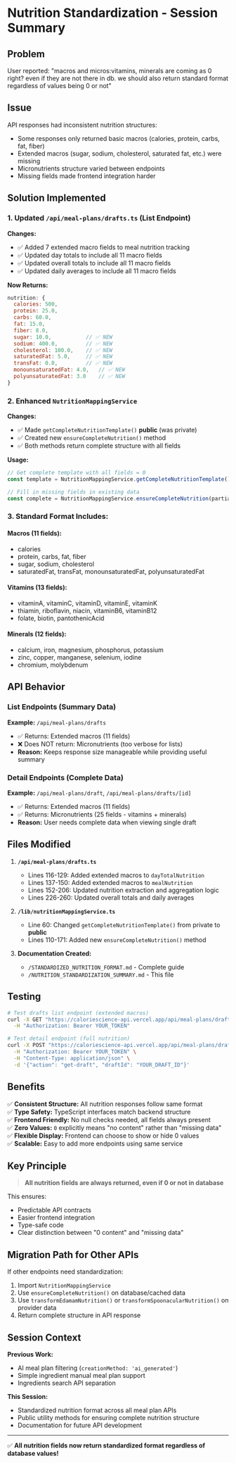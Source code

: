# Nutrition Standardization - Session Summary

## Problem
User reported: "macros and micros:vitamins, minerals are coming as 0 right? even if they are not there in db. we should also return standard format regardless of values being 0 or not"

## Issue
API responses had inconsistent nutrition structures:
- Some responses only returned basic macros (calories, protein, carbs, fat, fiber)
- Extended macros (sugar, sodium, cholesterol, saturated fat, etc.) were missing
- Micronutrients structure varied between endpoints
- Missing fields made frontend integration harder

## Solution Implemented

### 1. Updated `/api/meal-plans/drafts.ts` (List Endpoint)
**Changes:**
- ✅ Added 7 extended macro fields to meal nutrition tracking
- ✅ Updated day totals to include all 11 macro fields
- ✅ Updated overall totals to include all 11 macro fields
- ✅ Updated daily averages to include all 11 macro fields

**Now Returns:**
```javascript
nutrition: {
  calories: 500,
  protein: 25.0,
  carbs: 60.0,
  fat: 15.0,
  fiber: 8.0,
  sugar: 10.0,           // ✅ NEW
  sodium: 400.0,         // ✅ NEW
  cholesterol: 100.0,    // ✅ NEW
  saturatedFat: 5.0,     // ✅ NEW
  transFat: 0.0,         // ✅ NEW
  monounsaturatedFat: 4.0,   // ✅ NEW
  polyunsaturatedFat: 3.0    // ✅ NEW
}
```

### 2. Enhanced `NutritionMappingService`
**Changes:**
- ✅ Made `getCompleteNutritionTemplate()` **public** (was private)
- ✅ Created new `ensureCompleteNutrition()` method
- ✅ Both methods return complete structure with all fields

**Usage:**
```typescript
// Get complete template with all fields = 0
const template = NutritionMappingService.getCompleteNutritionTemplate();

// Fill in missing fields in existing data
const complete = NutritionMappingService.ensureCompleteNutrition(partialData);
```

### 3. Standard Format Includes:

#### Macros (11 fields):
- calories
- protein, carbs, fat, fiber
- sugar, sodium, cholesterol
- saturatedFat, transFat, monounsaturatedFat, polyunsaturatedFat

#### Vitamins (13 fields):
- vitaminA, vitaminC, vitaminD, vitaminE, vitaminK
- thiamin, riboflavin, niacin, vitaminB6, vitaminB12
- folate, biotin, pantothenicAcid

#### Minerals (12 fields):
- calcium, iron, magnesium, phosphorus, potassium
- zinc, copper, manganese, selenium, iodine
- chromium, molybdenum

## API Behavior

### List Endpoints (Summary Data)
**Example:** `/api/meal-plans/drafts`
- ✅ Returns: Extended macros (11 fields)
- ❌ Does NOT return: Micronutrients (too verbose for lists)
- **Reason:** Keeps response size manageable while providing useful summary

### Detail Endpoints (Complete Data)
**Example:** `/api/meal-plans/draft`, `/api/meal-plans/drafts/[id]`
- ✅ Returns: Extended macros (11 fields)
- ✅ Returns: Micronutrients (25 fields - vitamins + minerals)
- **Reason:** User needs complete data when viewing single draft

## Files Modified

1. **`/api/meal-plans/drafts.ts`**
   - Lines 116-129: Added extended macros to `dayTotalNutrition`
   - Lines 137-150: Added extended macros to `mealNutrition`
   - Lines 152-206: Updated nutrition extraction and aggregation logic
   - Lines 226-260: Updated overall totals and daily averages

2. **`/lib/nutritionMappingService.ts`**
   - Line 60: Changed `getCompleteNutritionTemplate()` from private to **public**
   - Lines 110-171: Added new `ensureCompleteNutrition()` method

3. **Documentation Created:**
   - `/STANDARDIZED_NUTRITION_FORMAT.md` - Complete guide
   - `/NUTRITION_STANDARDIZATION_SUMMARY.md` - This file

## Testing

```bash
# Test drafts list endpoint (extended macros)
curl -X GET "https://caloriescience-api.vercel.app/api/meal-plans/drafts" \
  -H "Authorization: Bearer YOUR_TOKEN"

# Test detail endpoint (full nutrition)
curl -X POST "https://caloriescience-api.vercel.app/api/meal-plans/draft" \
  -H "Authorization: Bearer YOUR_TOKEN" \
  -H "Content-Type: application/json" \
  -d '{"action": "get-draft", "draftId": "YOUR_DRAFT_ID"}'
```

## Benefits

✅ **Consistent Structure:** All nutrition responses follow same format  
✅ **Type Safety:** TypeScript interfaces match backend structure  
✅ **Frontend Friendly:** No null checks needed, all fields always present  
✅ **Zero Values:** `0` explicitly means "no content" rather than "missing data"  
✅ **Flexible Display:** Frontend can choose to show or hide 0 values  
✅ **Scalable:** Easy to add more endpoints using same service  

## Key Principle

> **All nutrition fields are always returned, even if 0 or not in database**

This ensures:
- Predictable API contracts
- Easier frontend integration
- Type-safe code
- Clear distinction between "0 content" and "missing data"

## Migration Path for Other APIs

If other endpoints need standardization:

1. Import `NutritionMappingService`
2. Use `ensureCompleteNutrition()` on database/cached data
3. Use `transformEdamamNutrition()` or `transformSpoonacularNutrition()` on provider data
4. Return complete structure in API response

## Session Context

**Previous Work:**
- AI meal plan filtering (`creationMethod: 'ai_generated'`)
- Simple ingredient manual meal plan support
- Ingredients search API separation

**This Session:**
- Standardized nutrition format across all meal plan APIs
- Public utility methods for ensuring complete nutrition structure
- Documentation for future API development

---

✅ **All nutrition fields now return standardized format regardless of database values!**


